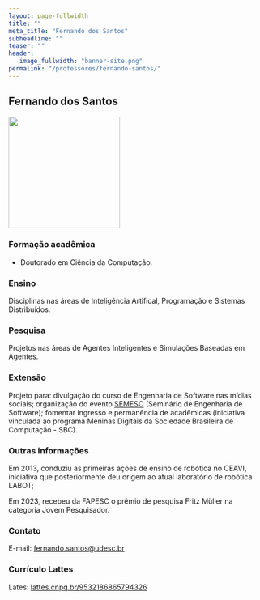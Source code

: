 ```yaml
---
layout: page-fullwidth
title: ""
meta_title: "Fernando dos Santos"
subheadline: ""
teaser: ""
header:
   image_fullwidth: "banner-site.png"
permalink: "/professores/fernando-santos/"
---
```


## **Fernando dos Santos**

<img class="img-responsive" src="{{site.urlimg}}foto-professor-fernando.png" width="220"/>

### **Formação acadêmica**

- Doutorado em Ciência da Computação.

### **Ensino**

Disciplinas nas áreas de Inteligência Artifical, Programação e Sistemas Distribuídos.

### **Pesquisa**

Projetos nas áreas de Agentes Inteligentes e Simulações Baseadas em Agentes.

### **Extensão**

Projeto para: divulgação do curso de Engenharia de Software nas mídias sociais; organização do evento [SEMESO] (Seminário de Engenharia de Software); fomentar ingresso e permanência de acadêmicas (iniciativa vinculada ao programa Meninas Digitais da Sociedade Brasileira de Computação - SBC).

### **Outras informações**

Em 2013, conduziu as primeiras ações de ensino de robótica no CEAVI, iniciativa que posteriormente deu origem ao atual laboratório de robótica LABOT;

Em 2023, recebeu da FAPESC o prêmio de pesquisa Fritz Müller na categoria Jovem Pesquisador.

### **Contato**

E-mail: fernando.santos@udesc.br

### **Currículo Lattes**

Lates: [lattes.cnpq.br/9532186865794326][fds]

[fds]: http://buscatextual.cnpq.br/buscatextual/visualizacv.do?metodo=apresentar&id=K4751021P1

[semeso]: https://semeso.github.io